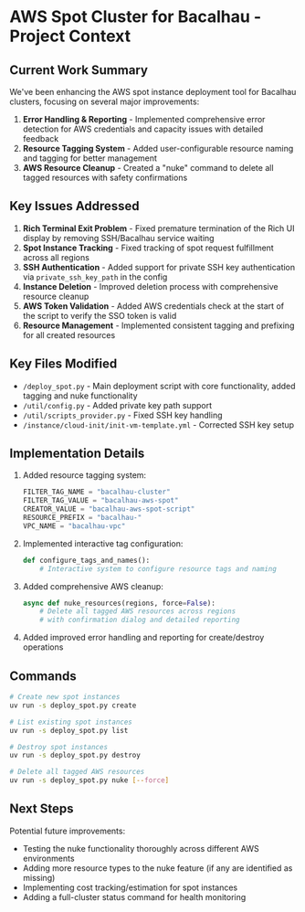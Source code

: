 # AWS Spot Cluster for Bacalhau - Project Context

## Current Work Summary

We've been enhancing the AWS spot instance deployment tool for Bacalhau clusters, focusing on several major improvements:

1. **Error Handling & Reporting** - Implemented comprehensive error detection for AWS credentials and capacity issues with detailed feedback
2. **Resource Tagging System** - Added user-configurable resource naming and tagging for better management
3. **AWS Resource Cleanup** - Created a "nuke" command to delete all tagged resources with safety confirmations

## Key Issues Addressed

1. **Rich Terminal Exit Problem** - Fixed premature termination of the Rich UI display by removing SSH/Bacalhau service waiting
2. **Spot Instance Tracking** - Fixed tracking of spot request fulfillment across all regions
3. **SSH Authentication** - Added support for private SSH key authentication via `private_ssh_key_path` in the config
4. **Instance Deletion** - Improved deletion process with comprehensive resource cleanup
5. **AWS Token Validation** - Added AWS credentials check at the start of the script to verify the SSO token is valid
6. **Resource Management** - Implemented consistent tagging and prefixing for all created resources

## Key Files Modified

- `/deploy_spot.py` - Main deployment script with core functionality, added tagging and nuke functionality
- `/util/config.py` - Added private key path support
- `/util/scripts_provider.py` - Fixed SSH key handling
- `/instance/cloud-init/init-vm-template.yml` - Corrected SSH key setup

## Implementation Details

1. Added resource tagging system:
   ```python
   FILTER_TAG_NAME = "bacalhau-cluster"
   FILTER_TAG_VALUE = "bacalhau-aws-spot"
   CREATOR_VALUE = "bacalhau-aws-spot-script"
   RESOURCE_PREFIX = "bacalhau-"
   VPC_NAME = "bacalhau-vpc"
   ```

2. Implemented interactive tag configuration:
   ```python
   def configure_tags_and_names():
       # Interactive system to configure resource tags and naming
   ```

3. Added comprehensive AWS cleanup:
   ```python
   async def nuke_resources(regions, force=False):
       # Delete all tagged AWS resources across regions
       # with confirmation dialog and detailed reporting
   ```

4. Added improved error handling and reporting for create/destroy operations

## Commands

```bash
# Create new spot instances
uv run -s deploy_spot.py create

# List existing spot instances
uv run -s deploy_spot.py list

# Destroy spot instances
uv run -s deploy_spot.py destroy

# Delete all tagged AWS resources
uv run -s deploy_spot.py nuke [--force]
```

## Next Steps

Potential future improvements:
- Testing the nuke functionality thoroughly across different AWS environments
- Adding more resource types to the nuke feature (if any are identified as missing)
- Implementing cost tracking/estimation for spot instances
- Adding a full-cluster status command for health monitoring